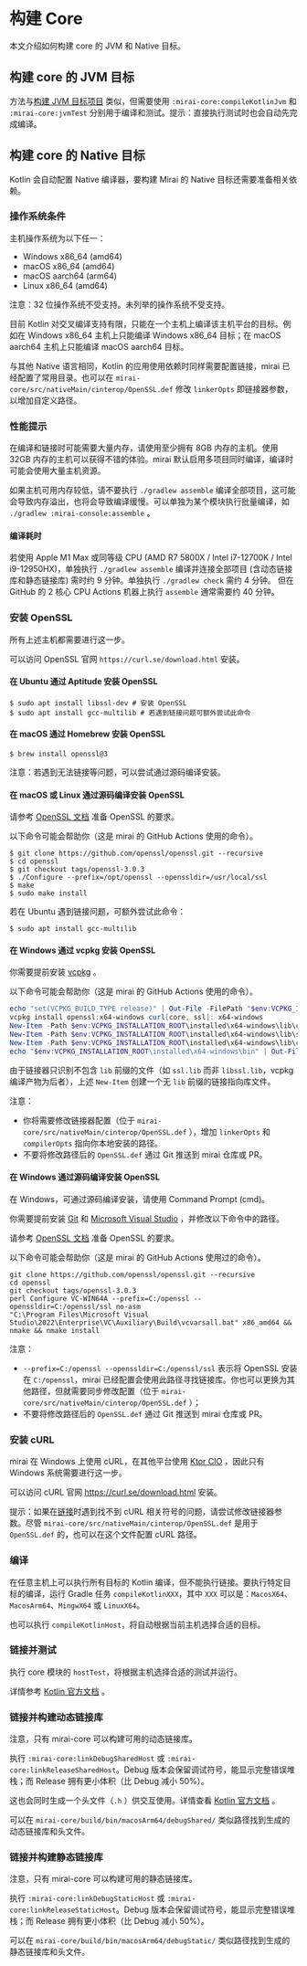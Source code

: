 # 构建 Core

本文介绍如何构建 core 的 JVM 和 Native 目标。

## 构建 core 的 JVM 目标

方法与[构建 JVM 目标项目](README.md#构建-jvm-目标项目)
类似，但需要使用 `:mirai-core:compileKotlinJvm` 和 `:mirai-core:jvmTest`
分别用于编译和测试。提示：直接执行测试时也会自动先完成编译。

## 构建 core 的 Native 目标

[OpenSSL.def]: ../../mirai-core/src/nativeMain/cinterop/OpenSSL.def

Kotlin 会自动配置 Native 编译器，要构建 Mirai 的 Native 目标还需要准备相关依赖。

### 操作系统条件

主机操作系统为以下任一：

- Windows x86_64 (amd64)
- macOS x86_64 (amd64)
- macOS aarch64 (arm64)
- Linux x86_64 (amd64)

注意：32 位操作系统不受支持。未列举的操作系统不受支持。

目前 Kotlin 对交叉编译支持有限，只能在一个主机上编译该主机平台的目标。例如在 Windows x86_64 主机上只能编译
Windows x86_64 目标；在 macOS aarch64 主机上只能编译 macOS aarch64 目标。

与其他 Native 语言相同，Kotlin 的应用使用依赖时同样需要配置链接，mirai
已经配置了常用目录。也可以在 `mirai-core/src/nativeMain/cinterop/OpenSSL.def`
修改 `linkerOpts` 即链接器参数，以增加自定义路径。

### 性能提示

在编译和链接时可能需要大量内存，请使用至少拥有 8GB 内存的主机。使用 32GB 内存的主机可以获得不错的体验。mirai
默认启用多项目同时编译，编译时可能会使用大量主机资源。

如果主机可用内存较低，请不要执行 `./gradlew assemble`
编译全部项目，这可能会导致内存溢出，也将会导致编译缓慢。可以单独为某个模块执行批量编译，如 `./gradlew :mirai-console:assemble`
。

#### 编译耗时

若使用 Apple M1 Max 或同等级 CPU (AMD R7 5800X / Intel i7-12700K / Intel
i9-12950HX)，单独执行 `./gradlew assemble` 编译并连接全部项目 (含动态链接库和静态链接库) 需时约 9
分钟。单独执行 `./gradlew check` 需约 4 分钟。
但在 GitHub 的 2 核心 CPU Actions 机器上执行 `assemble` 通常需要约 40 分钟。

### 安装 OpenSSL

所有上述主机都需要进行这一步。

可以访问 OpenSSL 官网 `https://curl.se/download.html` 安装。

#### 在 Ubuntu 通过 Aptitude 安装 OpenSSL

```shell
$ sudo apt install libssl-dev # 安装 OpenSSL
$ sudo apt install gcc-multilib # 若遇到链接问题可额外尝试此命令
```

#### 在 macOS 通过 Homebrew 安装 OpenSSL

```shell
$ brew install openssl@3
```

注意：若遇到无法链接等问题，可以尝试通过源码编译安装。

#### 在 macOS 或 Linux 通过源码编译安装 OpenSSL

请参考 [OpenSSL 文档](https://github.com/openssl/openssl/blob/master/INSTALL.md#prerequisites)
准备 OpenSSL 的要求。

以下命令可能会帮助你（这是 mirai 的 GitHub Actions 使用的命令）。

```shell
$ git clone https://github.com/openssl/openssl.git --recursive
$ cd openssl
$ git checkout tags/openssl-3.0.3
$ ./Configure --prefix=/opt/openssl --openssldir=/usr/local/ssl
$ make
$ sudo make install
```

若在 Ubuntu 遇到链接问题，可额外尝试此命令：

```shell
$ sudo apt install gcc-multilib
```

#### 在 Windows 通过 vcpkg 安装 OpenSSL

你需要提前安装 [vcpkg](https://github.com/microsoft/vcpkg/blob/master/README_zh_CN.md)
。

以下命令可能会帮助你（这是 mirai 的 GitHub Actions 使用的命令）。

```powershell
echo "set(VCPKG_BUILD_TYPE release)" | Out-File -FilePath "$env:VCPKG_INSTALLATION_ROOT\triplets\x64-windows.cmake" -Encoding utf8 -Append
vcpkg install openssl:x64-windows curl[core, ssl]: x64-windows
New-Item -Path $env:VCPKG_INSTALLATION_ROOT\installed\x64-windows\lib\crypto.lib -ItemType SymbolicLink -Value $env:VCPKG_INSTALLATION_ROOT\installed\x64-windows\lib\libcrypto.lib
New-Item -Path $env:VCPKG_INSTALLATION_ROOT\installed\x64-windows\lib\ssl.lib -ItemType SymbolicLink -Value $env:VCPKG_INSTALLATION_ROOT\installed\x64-windows\lib\libssl.lib
New-Item -Path $env:VCPKG_INSTALLATION_ROOT\installed\x64-windows\lib\curl.lib -ItemType SymbolicLink -Value $env:VCPKG_INSTALLATION_ROOT\installed\x64-windows\lib\libcurl.lib
echo "$env:VCPKG_INSTALLATION_ROOT\installed\x64-windows\bin" | Out-File -FilePath $env:GITHUB_PATH -Encoding utf8 -Append
```

由于链接器只识别不包含 `lib` 前缀的文件（如 `ssl.lib` 而非 `libssl.lib`，vcpkg 编译产物为后者），上述 `New-Item` 创建一个无 `lib` 前缀的链接指向库文件。

注意：

- 你将需要修改链接器配置（位于 `mirai-core/src/nativeMain/cinterop/OpenSSL.def`
  ），增加 `linkerOpts` 和 `compilerOpts` 指向你本地安装的路径。
- 不要将修改路径后的 `OpenSSL.def` 通过 Git 推送到 mirai 仓库或 PR。

#### 在 Windows 通过源码编译安装 OpenSSL

在 Windows，可通过源码编译安装，请使用 Command Prompt (cmd)。

你需要提前安装 [Git](https://git-scm.com/)
和 [Microsoft Visual Studio](https://visualstudio.microsoft.com/zh-hans/)
，并修改以下命令中的路径。

请参考 [OpenSSL 文档](https://github.com/openssl/openssl/blob/master/INSTALL.md#prerequisites)
准备 OpenSSL 的要求。

以下命令可能会帮助你（这是 mirai 的 GitHub Actions 使用过的命令）。

```shell
git clone https://github.com/openssl/openssl.git --recursive
cd openssl
git checkout tags/openssl-3.0.3
perl Configure VC-WIN64A --prefix=C:/openssl --openssldir=C:/openssl/ssl no-asm
"C:\Program Files\Microsoft Visual Studio\2022\Enterprise\VC\Auxiliary\Build\vcvarsall.bat" x86_amd64 && nmake && nmake install
```

注意：

- `--prefix=C:/openssl --openssldir=C:/openssl/ssl` 表示将 OpenSSL
  安装在 `C:/openssl`，mirai
  已经配置会使用此路径寻找链接库。你也可以更换为其他路径，但就需要同步修改配置（位于 `mirai-core/src/nativeMain/cinterop/OpenSSL.def`
  ）；
- 不要将修改路径后的 `OpenSSL.def` 通过 Git 推送到 mirai 仓库或 PR。

### 安装 cURL

mirai 在 Windows 上使用
cURL，在其他平台使用 [Ktor CIO](https://ktor.io/docs/http-client-engines.html#cio)
，因此只有 Windows 系统需要进行这一步。

可以访问 cURL 官网 <https://curl.se/download.html> 安装。

提示：如果在[链接](#链接并测试)时遇到找不到 cURL
相关符号的问题，请尝试修改链接器参数。尽管 `mirai-core/src/nativeMain/cinterop/OpenSSL.def`
是用于 `OpenSSL.def` 的，也可以在这个文件配置 cURL 路径。

### 编译

在任意主机上可以执行所有目标的 Kotlin 编译，但不能执行链接。要执行特定目标的编译，运行 Gradle
任务 `compileKotlinXXX`，其中 `XXX` 可以是：`MacosX64`、`MacosArm64`、`MingwX64`
或 `LinuxX64`。

也可以执行 `compileKotlinHost`，将自动根据当前主机选择合适的目标。

### 链接并测试

执行 core 模块的 `hostTest`，将根据主机选择合适的测试并运行。

详情参考 [Kotlin 官方文档](https://kotlinlang.org/docs/multiplatform-run-tests.html)
。

### 链接并构建动态链接库

注意，只有 mirai-core 可以构建可用的动态链接库。

执行 `:mirai-core:linkDebugSharedHost`
或 `:mirai-core:linkReleaseSharedHost`。Debug 版本会保留调试符号，能显示完整错误堆栈；而
Release 拥有更小体积（比 Debug 减小 50%）。

这也会同时生成一个头文件（`.h`
）供交互使用。详情查看 [Kotlin 官方文档](https://kotlinlang.org/docs/native-c-interop.html)
。

可以在 `mirai-core/build/bin/macosArm64/debugShared/` 类似路径找到生成的动态链接库和头文件。

### 链接并构建静态链接库

注意，只有 mirai-core 可以构建可用的静态链接库。

执行 `:mirai-core:linkDebugStaticHost`
或 `:mirai-core:linkReleaseStaticHost`。Debug 版本会保留调试符号，能显示完整错误堆栈；而
Release 拥有更小体积（比 Debug 减小 50%）。

可以在 `mirai-core/build/bin/macosArm64/debugStatic/` 类似路径找到生成的静态链接库和头文件。
